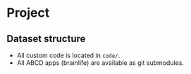 # Project <insert name>

## Dataset structure

- All custom code is located in `code/`.
- All ABCD apps (brainlife) are available as git submodules.
